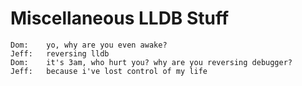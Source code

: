 # Miscellaneous LLDB Stuff

~~~
Dom:    yo, why are you even awake?
Jeff:   reversing lldb
Dom:    it's 3am, who hurt you? why are you reversing debugger?
Jeff:   because i've lost control of my life
~~~
